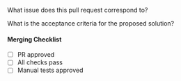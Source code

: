What issue does this pull request correspond to?

What is the acceptance criteria for the proposed solution?

#### Merging Checklist
- [ ] PR approved
- [ ] All checks pass
- [ ] Manual tests approved
